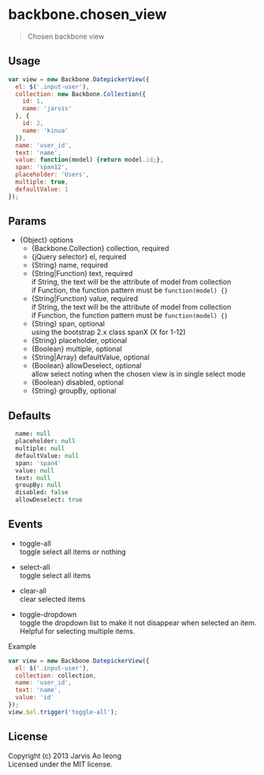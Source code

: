 # backbone.chosen_view

> Chosen backbone view

## Usage

```js
var view = new Backbone.DatepickerView({
  el: $('.input-user'),
  collection: new Backbone.Collection({
    id: 1,
    name: 'jarvis'
  }, {
    id: 2,
    name: 'kinua'
  }),
  name: 'user_id',
  text: 'name',
  value: function(model) {return model.id;},
  span: 'span12',
  placeholder: 'Users',
  multiple: true,
  defaultValue: 1
});
```

## Params

- {Object} options
  - {Backbone.Collection} collection, required
  - {jQuery selector} el, required
  - {String} name, required
  - {String|Function} text, required  
    if String, the text will be the attribute of model from collection  
    if Function, the function pattern must be `function(model) {}`
  - {String|Function} value, required  
    if String, the text will be the attribute of model from collection  
    if Function, the function pattern must be `function(model) {}`
  - {String} span, optional  
    using the bootstrap 2.x class spanX (X for 1-12)
  - {String} placeholder, optional
  - {Boolean} multiple, optional
  - {String|Array} defaultValue, optional
  - {Boolean} allowDeselect, optional  
    allow select noting when the chosen view is in single select mode
  - {Boolean} disabled, optional 
  - {String} groupBy, optional

## Defaults

```coffee
  name: null
  placeholder: null
  multiple: null
  defaultValue: null
  span: 'span4'
  value: null
  text: null
  groupBy: null
  disabled: false
  allowDeselect: true
```

## Events

- toggle-all  
  toggle select all items or nothing

- select-all  
  toggle select all items

- clear-all  
  clear selected items

- toggle-dropdown  
  toggle the dropdown list to make it not disappear when selected an item. Helpful for selecting multiple items.

Example

```js
var view = new Backbone.DatepickerView({
  el: $('.input-user'),
  collection: collection,
  name: 'user_id',
  text: 'name',
  value: 'id'
});
view.$el.trigger('toggle-all');
```

## License

Copyright (c) 2013 Jarvis Ao Ieong   
Licensed under the MIT license.
